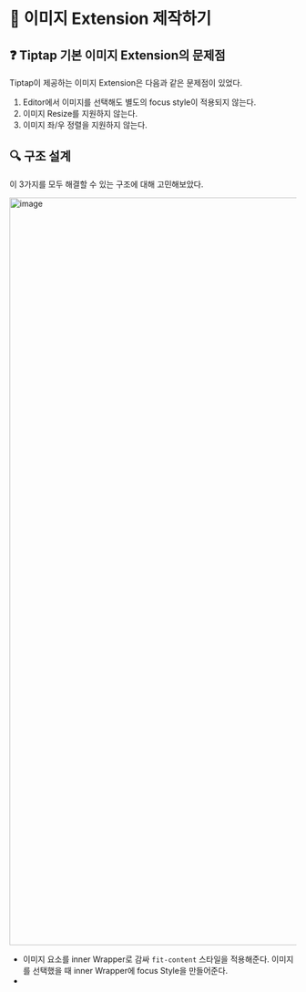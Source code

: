 # 📝 이미지 Extension 제작하기

## ❓ Tiptap 기본 이미지 Extension의 문제점
Tiptap이 제공하는 이미지 Extension은 다음과 같은 문제점이 있었다.

1. Editor에서 이미지를 선택해도 별도의 focus style이 적용되지 않는다.
2. 이미지 Resize를 지원하지 않는다.
3. 이미지 좌/우 정렬을 지원하지 않는다.

## 🔍 구조 설계

이 3가지를 모두 해결할 수 있는 구조에 대해 고민해보았다.

<img width="3584" height="1312" alt="image" src="https://github.com/user-attachments/assets/7880322b-5da2-4177-8fbc-cfcd3efda4a7" />

- 이미지 요소를 inner Wrapper로 감싸 `fit-content` 스타일을 적용해준다. 이미지를 선택했을 때 inner Wrapper에 focus Style을 만들어준다.
- 
